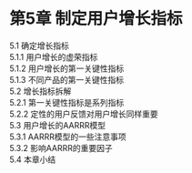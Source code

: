 # 第5章 制定用户增长指标  

5.1 确定增长指标  
5.1.1 用户增长的虚荣指标  
5.1.2 用户增长的第一关键性指标  
5.1.3 不同产品的第一关键性指标  
5.2 增长指标拆解  
5.2.1 第一关键性指标是系列指标  
5.2.2 定性的用户反馈对用户增长同样重要  
5.3 用户增长的AARRR模型  
5.3.1 AARRR模型的一些注意事项  
5.3.2 影响AARRR的重要因子  
5.4 本章小结  
